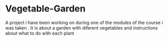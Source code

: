 # Vegetable-Garden
A project i have been working on during one of the modules of the course i was taken .
It is about a garden with diferent vegetables and instructions about what to do with each plant 
